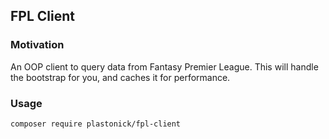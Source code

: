 ## FPL Client

### Motivation

An OOP client to query data from Fantasy Premier League. This will handle the bootstrap for you, and caches it for performance.  

### Usage
```shell
composer require plastonick/fpl-client
```
